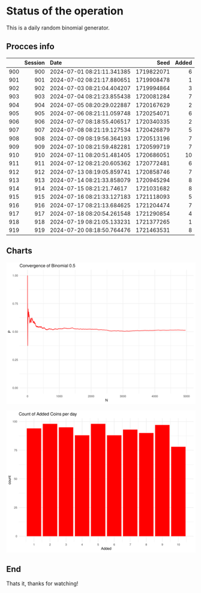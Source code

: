 # Status of the operation
  
  This is a daily random binomial generator.
  
## Procces info

|    | Session|Date                       |       Seed| Added|
|:---|-------:|:--------------------------|----------:|-----:|
|900 |     900|2024-07-01 08:21:11.341385 | 1719822071|     6|
|901 |     901|2024-07-02 08:21:17.880651 | 1719908478|     1|
|902 |     902|2024-07-03 08:21:04.404207 | 1719994864|     3|
|903 |     903|2024-07-04 08:21:23.855438 | 1720081284|     7|
|904 |     904|2024-07-05 08:20:29.022887 | 1720167629|     2|
|905 |     905|2024-07-06 08:21:11.059748 | 1720254071|     6|
|906 |     906|2024-07-07 08:18:55.406517 | 1720340335|     2|
|907 |     907|2024-07-08 08:21:19.127534 | 1720426879|     5|
|908 |     908|2024-07-09 08:19:56.364193 | 1720513196|     7|
|909 |     909|2024-07-10 08:21:59.482281 | 1720599719|     7|
|910 |     910|2024-07-11 08:20:51.481405 | 1720686051|    10|
|911 |     911|2024-07-12 08:21:20.605362 | 1720772481|     6|
|912 |     912|2024-07-13 08:19:05.859741 | 1720858746|     7|
|913 |     913|2024-07-14 08:21:33.858079 | 1720945294|     8|
|914 |     914|2024-07-15 08:21:21.74617  | 1721031682|     8|
|915 |     915|2024-07-16 08:21:33.127183 | 1721118093|     5|
|916 |     916|2024-07-17 08:21:13.684625 | 1721204474|     7|
|917 |     917|2024-07-18 08:20:54.261548 | 1721290854|     4|
|918 |     918|2024-07-19 08:21:05.133231 | 1721377265|     1|
|919 |     919|2024-07-20 08:18:50.764476 | 1721463531|     8|

## Charts 

![](charts/plot1.png)

![](charts/plot2.png)

## End

Thats it, thanks for watching!

